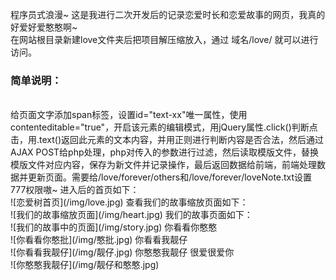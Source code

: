 程序员式浪漫~ 这是我进行二次开发后的记录恋爱时长和恋爱故事的网页，我真的好爱好爱憨憨啊~<br>
在网站根目录新建love文件夹后把项目解压缩放入，通过 域名/love/ 就可以进行访问。<br>
<h3>简单说明：</h3><br>
给页面文字添加span标签，设置id="text-xx"唯一属性，使用contenteditable="true"，开启该元素的编辑模式，用jQuery属性.click()判断点击，用.text()返回此元素的文本内容，并用正则进行判断内容是否合法，然后通过AJAX POST给php处理，php对传入的参数进行过滤，然后读取模版文件，替换模版文件对应内容，保存为新文件并记录操作，最后返回数据给前端，前端处理数据并更新页面。需要给/love/forever/others和/love/forever/loveNote.txt设置777权限嗷~
进入后的首页如下：<br>
![恋爱树首页](/img/love.jpg)
查看我们的故事缩放页面如下：<br>
![我们的故事缩放页面](/img/heart.jpg)
我们的故事页面如下：<br>
![我们的故事中的页面](/img/story.jpg)
你看看你憨憨<br>
![你看看你憨批](/img/憨批.jpg)
你看看我靓仔<br>
![你看看我靓仔](/img/靓仔.jpg)
你憨憨我靓仔 很爱很爱你<br>
![你憨憨我靓仔](/img/靓仔和憨憨.jpg)
